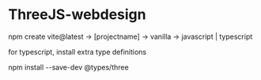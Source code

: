 # ThreeJS-webdesign

npm create vite@latest
-> [projectname]
-> vanilla
-> javascript | typescript

for typescript, install extra type definitions

npm install --save-dev @types/three
